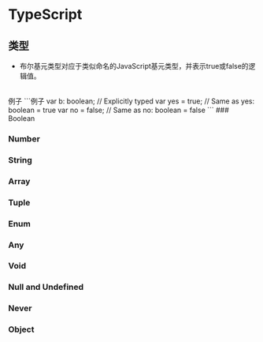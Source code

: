 # TypeScript

## 类型
- 布尔基元类型对应于类似命名的JavaScript基元类型，并表示true或false的逻辑值。
<br/>
例子
```例子
var b: boolean;         // Explicitly typed  
var yes = true;         // Same as yes: boolean = true  
var no = false;         // Same as no: boolean = false
```
### Boolean

### Number

### String

### Array

### Tuple

### Enum

### Any

### Void

### Null and Undefined

### Never

### Object
